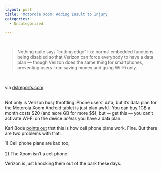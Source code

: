 ```yaml
---
layout: post
title: 'Motorola Xoom: Adding Insult to Injury'
categories:
  - Uncategorized

---
```


<div class="posterous_bookmarklet_entry"><br /><blockquote class="posterous_long_quote">Nothing quite says &#8220;cutting edge&#8221; like normal embedded functions being disabled so that Verizon can force everybody to have a data plan &#8212; though Verizon does the same thing for smartphones, preventing users from saving money and going Wi-Fi only.</blockquote><br /><br /><div class="posterous_quote_citation">via <a href="http://www.dslreports.com/shownews/Motorola-Xoom-On-Verizon-800-Feb-24-112602">dslreports.com</a></div><br /><p>Not only is Verizon busy throttling iPhone users&#8217; data, but it&#8217;s data plan for the Motorola Xoom Android tablet is just plan awful: You can buy 1GB a month costs $20 (and more GB for more $$), but &#8212; get this &#8212; you can&#8217;t activate Wi-Fi on the device <em>unless</em> you have a data plan. <br /></p><p>Karl Bode <a href="http://www.dslreports.com/shownews/Motorola-Xoom-On-Verizon-800-Feb-24-112602">points out</a> that this is how cell phone plans work. Fine. But there are two problems with that: <br /></p><p>1) Cell phone plans are bad too;<br /><br />2) The Xoom isn&#8217;t a cell phone.<br /></p><p>Verizon is just knocking them out of the park these days.</p></div><div class="blogger-post-footer"><img width="1" height="1" src="https://blogger.googleusercontent.com/tracker/8920950033468593796-7739010645038674204?l=openmobile.blogspot.com" alt="" /></div>
